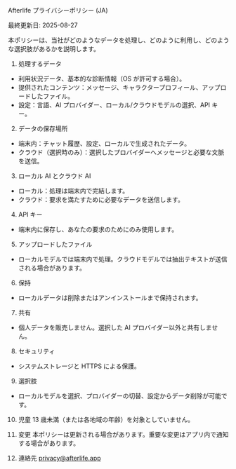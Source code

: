 Afterlife プライバシーポリシー (JA)

最終更新日: 2025-08-27

本ポリシーは、当社がどのようなデータを処理し、どのように利用し、どのような選択肢があるかを説明します。

1. 処理するデータ
- 利用状況データ、基本的な診断情報（OS が許可する場合）。
- 提供されたコンテンツ：メッセージ、キャラクタープロフィール、アップロードしたファイル。
- 設定：言語、AI プロバイダー、ローカル/クラウドモデルの選択、API キー。

2. データの保存場所
- 端末内：チャット履歴、設定、ローカルで生成されたデータ。
- クラウド（選択時のみ）：選択したプロバイダーへメッセージと必要な文脈を送信。

3. ローカル AI とクラウド AI
- ローカル：処理は端末内で完結します。
- クラウド：要求を満たすために必要なデータを送信します。

4. API キー
- 端末内に保存し、あなたの要求のためにのみ使用します。

5. アップロードしたファイル
- ローカルモデルでは端末内で処理。クラウドモデルでは抽出テキストが送信される場合があります。

6. 保持
- ローカルデータは削除またはアンインストールまで保持されます。

7. 共有
- 個人データを販売しません。選択した AI プロバイダー以外と共有しません。

8. セキュリティ
- システムストレージと HTTPS による保護。

9. 選択肢
- ローカルモデルを選択、プロバイダーの切替、設定からデータ削除が可能です。

10. 児童
13 歳未満（または各地域の年齢）を対象としていません。

11. 変更
本ポリシーは更新される場合があります。重要な変更はアプリ内で通知する場合があります。

12. 連絡先
privacy@afterlife.app


